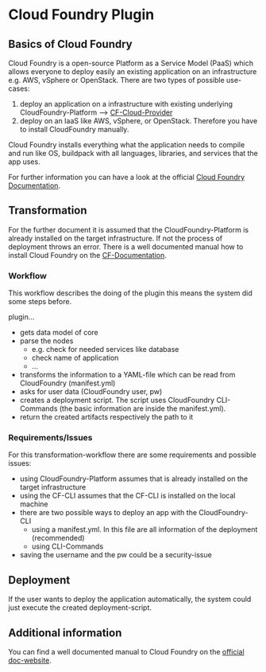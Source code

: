 # Cloud Foundry Plugin

## Basics of Cloud Foundry
Cloud Foundry is a open-source Platform as a Service Model (PaaS) which allows everyone to deploy easily an existing application on an infrastructure e.g. AWS, vSphere or OpenStack.
There are two types of possible use-cases:
1. deploy an application on a infrastructure with existing underlying CloudFoundry-Platform --> [CF-Cloud-Provider](https://www.cloudfoundry.org/certified-platforms/)
2. deploy on an IaaS like AWS, vSphere, or OpenStack. Therefore you have to install CloudFoundry manually.

Cloud Foundry installs everything what the application needs to compile and run like OS, buildpack with all languages, libraries, and services that the app uses.

For further information you can have a look at the official [Cloud Foundry Documentation](https://docs.cloudfoundry.org/concepts/overview.html).
## Transformation
For the further document it is assumed that the CloudFoundry-Platform is already installed on the target infrastructure. If not the process of deployment throws an error. There is a well documented manual how to install Cloud Foundry on the [CF-Documentation](https://docs.cloudfoundry.org/deploying/index.html).
### Workflow
This workflow describes the doing of the plugin this means the system did some steps before.

plugin...
- gets data model of core
- parse the nodes
  - e.g. check for needed services like database
  - check name of application
  - ...
- transforms the information to a YAML-file which can be read from CloudFoundry (manifest.yml)
- asks for user data (CloudFoundry user, pw)
- creates a deployment script. The script uses CloudFoundry CLI-Commands (the basic information are inside the manifest.yml).
- return the created artifacts respectively the path to it

### Requirements/Issues
For this transformation-workflow there are some requirements and possible issues:
- using CloudFoundry-Platform assumes that is already installed on the target infrastructure
- using the CF-CLI assumes that the CF-CLI is installed on the local machine
- there are two possible ways to deploy an app with the CloudFoundry-CLI
  - using a manifest.yml. In this file are all information of the deployment (recommended)
  - using CLI-Commands
- saving the username and the pw could be a security-issue

## Deployment
If the user wants to deploy the application automatically, the system could just execute the created deployment-script.


## Additional information
You can find a well documented manual to Cloud Foundry on the [official doc-website](https://docs.cloudfoundry.org/).
